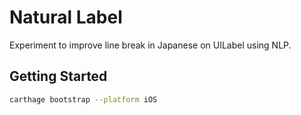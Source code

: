 # Natural Label

Experiment to improve line break in Japanese on UILabel using NLP.

## Getting Started

```sh
carthage bootstrap --platform iOS
```
